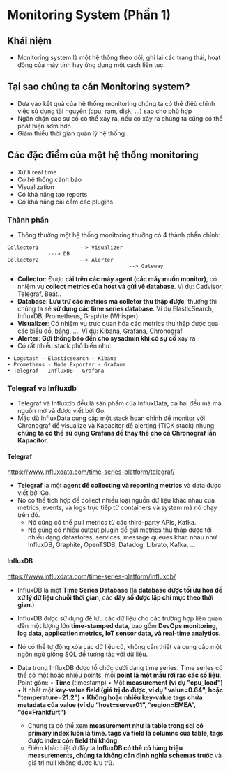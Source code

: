 # Monitoring System (Phần 1)
## Khái niệm
- Monitoring system là một hệ thống theo dõi, ghi lại các trạng thái, hoạt động của máy tính hay ứng dụng một cách liên tục.

## Tại sao chúng ta cần Monitoring system?
- Dựa vào kết quả của hệ thống monitoring chúng ta có thể điêù chỉnh việc sử dụng tài nguyên (cpu, ram, disk, ...) sao cho phù hợp
- Ngăn chặn các sự cố có thể xảy ra, nếu có xảy ra chúng ta cũng có thể phát hiện sớm hơn
- Giảm thiểu thời gian quản lý hệ thống

## Các đặc điểm của một hệ thống monitoring
- Xử lí real time
- Có hệ thống cảnh báo
- Visualization
- Có khả năng tạo reports
- Có khả năng cài cắm các plugins

### Thành phần
- Thông thường một hệ thống monitoring thường có 4 thành phần chính:
```
Collector1             --> Visualizer
             ---> DB 
Collector2             --> Alerter
                                       --> Gateway
```

- __Collector__: Được __cài trên các máy agent (các máy muốn monitor)__, có nhiệm vụ __collect metrics của host và gửi về database__. Ví dụ: Cadvisor, Telegraf, Beat..
- __Database__: __Lưu trữ các metrics mà colletor thu thập được__, thường thì chúng ta sẽ __sử dụng các time series database__. Ví dụ ElasticSearch, InfluxDB, Prometheus, Graphite (Whisper)
- __Visualizer__: Có nhiệm vụ trực quan hóa các metrics thu thập được qua các biểu đồ, bảng, .... Ví dụ: Kibana, Grafana, Chronograf
- __Alerter__: __Gửi thống báo đến cho sysadmin khi có sự cố__ xảy ra
- Có rất nhiều stack phổ biến như:
```
• Logstash - Elasticsearch - Kibana
• Prometheus - Node Exporter - Grafana
• Telegraf - InfluxDB - Grafana
```

### Telegraf va Influxdb
- Telegraf và Influxdb đều là sản phẩm của InfluxData, cả hai đều mà mã nguồn mở và được viết bởi Go. 
- Mặc dù InfluxData cung cấp một stack hoàn chỉnh để monitor với Chronograf để visualize và Kapacitor để alerting (TICK stack) nhưng __chúng ta có thể sử dụng Grafana để thay thế cho cả Chronograf lẫn Kapacitor__.

#### Telegraf
https://www.influxdata.com/time-series-platform/telegraf/

- __Telegraf__ là một __agent để collecting và reporting metrics__ và data được viết bởi Go.
- Nó có thể tích hợp để collect nhiều loại nguồn dữ liệu khác nhau của metrics, events, và logs trực tiếp từ containers và system mà nó chạy trên đó. 
    - Nó cũng có thể pull metrics từ các third-party APIs, Kafka. 
    - Nó cũng có nhiều output plugin để gửi metrics thu thập được tới nhiều dạng datastores, services, message queues khác nhau như  InfluxDB, Graphite, OpenTSDB, Datadog, Librato, Kafka, ...

#### InfluxDB

https://www.influxdata.com/time-series-platform/influxdb/

- InfluxDB là một __Time Series Database__ (là __database được tối ưu hóa để xử lý dữ liệu chuỗi thời gian__, các __dãy số được lập chỉ mục theo thời gian__.)
- InfluxDB được sử dụng để lưu các dữ liệu cho các trường hợp liên quan đến một lượng lớn __time-stamped data__, bao gồm __DevOps monitoring, log data, application metrics, IoT sensor data, và real-time analytics__. 
- Nó có thể tự động xóa các dữ liệu cũ, không cần thiết và cung cấp một ngôn ngữ giống SQL để tương tác với dữ liệu.
- Data trong InfluxDB được tổ chức dưới dạng time series. Time series có thể có một hoặc nhiều points, mỗi __point là một mẫu rời rạc các số liệu__. Point gồm:
    • __Time__ (timestamp)
    • Một __measurement (ví dụ "cpu_load")__
    • Ít nhất một __key-value field (giá trị đo được, ví dụ "value=0.64", hoặc "temperature=21.2")__
    • __Không hoặc nhiều key-value tags chứa metadata của value (ví dụ “host=server01”, “region=EMEA”, “dc=Frankfurt”)__

    - Chúng ta có thể xem __measurement như là table trong sql có primary index luôn là time. tags và field là columns của table, tags được index còn field thì không__. 
    - Điểm khác biệt ở đây là __InfluxDB có thể có hàng triệu measurements, chúng ta không cần định nghĩa schemas trước__ và giá trị null không được lưu trữ.